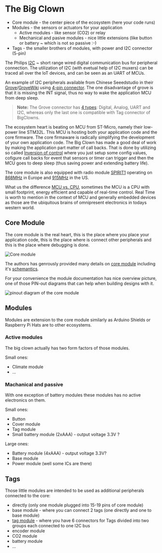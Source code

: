# The Big Clown

* Core module - the center piece of the ecosystem (here your code runs)
* Modules - the sensors or actuators for your application
	* Active modules - like sensor (CO2) or relay
	* Mechanical and pasive modules - nice little extensions (like button or battery ~ which is not so passive :-)
* Tags - the smaller brothers of modules, with power and I2C connector (5-pin)

The Philips [I2C](https://en.wikipedia.org/wiki/I%C2%B2C) ~ short range wired digital communication bus for peripheral connection.
The utilization of I2C (with evetual help of I2C muxers) can be traced all over the IoT devices, and can be seen as an UART of MCUs.

An example of I2C peripherals available from Chinese Seeedstudio in their [Grove](https://www.seeedstudio.com/category/Grove-c-1003.html)/[GroveWiki](http://wiki.seeed.cc/Grove_System/) using [4-pin connector](https://www.seeedstudio.com/Grove-Universal-4-pin-connector-p-789.html). The one disadvantage of grove is that it is missing the INT signal, thus no way to wake the application MCU from deep sleep.

> **Note:** The Grove connector has [4 types](http://www.seeedstudio.com/blog/2016/03/09/tutorial-intro-to-grove-connectors-for-arduinoraspberry-pi-projects/): Digital, Analog, UART and I2C, whereas only the last one is compatible with Tag connector of BigClowns.

The ecosystem heart is beating on MCU from ST-Micro, namely their low-power line STM32L. This MCU is hosting both your application code and the core firmware. The core firmaware is radically simplifying the development of your own application code. The Big Clown has made a good deal of work by making the application part matter of call backs. That is done by utilizing so called [Inversion of control](https://en.wikipedia.org/wiki/Inversion_of_control) where you just setup some config values, cofigure call backs for event that sensors or timer can trigger and then the MCU goes to deep sleep (thus saving power and extending battery life).

The core module is also equipped with radio module [SPIRIT1](http://www.st.com/en/wireless-connectivity/spirit1.html) operating on [868MHz](https://en.wikipedia.org/wiki/Short_Range_Devices#SRD860) in Europe and [915MHz](https://en.wikipedia.org/wiki/ISM_band) in the US.

What us the difference [MCU vs. CPU](http://maxembedded.com/2011/06/mcu-vs-mpu/), sometimes the MCU is a CPU with small footprint, energy efficient and capable of real-time control. Real Time is worth to mention in the context of MCU and generally embedded devices as those are the ubiquitous brains of omnipresent electronics in todays western world.

## Core Module

The core module is the real heart, this is the place where you place your application code, this is the place where is connect other peripherals and this is the place where debugging is done.

![Core module](https://cdn.shopify.com/s/files/1/1716/4105/products/Product_WebPhotos_Core_Module_600x382.png)

The authors has genrously provided many details on [core module](https://shop.bigclown.com/products/core-module) including it's [schemantics](https://github.com/bigclownlabs/bc-hardware/blob/master/out/bc-module-core/bc-module-core-rev-1-3-sch.pdf).

For your convenience the module documentation has nice overview picture, one of those PIN-out diagrams that can help when building designs with it.

![pinout diagram of the core module](https://doc.bigclown.cz/images/core-module/core-module.png)

## Modules

Modules are extension to the core module similarly as Arduino Shields or Raspberry Pi Hats are to other ecosystems.

### Active modules

The big clown actually has two form factors of those modules.

Small ones:

* Climate module
* ...


### Machanical and passive

With one exception of battery modules these modules has no active electronics on them.

Small ones:

* Button 
* Cover module
* Tag module
* Small battery module (2xAAA) - output voltage 3.3V ?

Large ones:

* Battery module (4xAAA) - output voltage 3.3V?
* Base module
* Power module (well some ICs are there)

## Tags

Those little modules are intended to be used as additional peripherals connected to the core:

* directly (only one module plugged into 15-19 pins of core module)
* base module - where you can connect 2 tags (one directly and one to base module)
* [tag module](https://obchod.bigclown.cz/products/tag-module) - where you have 6 connectors for Tags divided into two groups each connected to one I2C bus
* encoder module
* CO2 module
* battery module
* ...



